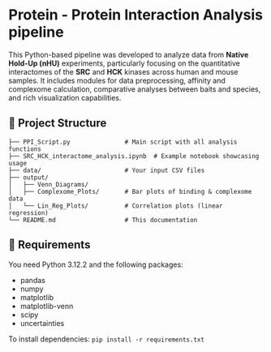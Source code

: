 # Protein - Protein Interaction Analysis pipeline 

This Python-based pipeline was developed to analyze data from **Native Hold-Up (nHU)** experiments, particularly focusing on the quantitative interactomes of the **SRC** and **HCK** kinases across human and mouse samples. 
It includes modules for data preprocessing, affinity and complexome calculation, comparative analyses between baits and species, and rich visualization capabilities.

## 📂 Project Structure
```.
├── PPI_Script.py               # Main script with all analysis functions
├── SRC_HCK_interactome_analysis.ipynb  # Example notebook showcasing usage
├── data/                       # Your input CSV files
├── output/
│   ├── Venn_Diagrams/          
│   ├── Complexome_Plots/       # Bar plots of binding & complexome data
│   └── Lin_Reg_Plots/          # Correlation plots (linear regression)
└── README.md                   # This documentation
```

## 🧪 Requirements

You need Python 3.12.2 and the following packages:
- pandas
- numpy
- matplotlib
- matplotlib-venn
- scipy
- uncertainties

To install dependencies:
```pip install -r requirements.txt```